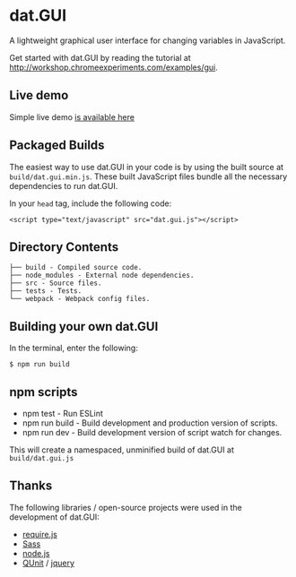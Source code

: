 # dat.GUI
A lightweight graphical user interface for changing variables in JavaScript. 

Get started with dat.GUI by reading the tutorial at http://workshop.chromeexperiments.com/examples/gui.

## Live demo

Simple live demo [is available here](http://korczis.github.io/dat.gui/)

## Packaged Builds
The easiest way to use dat.GUI in your code is by using the built source at `build/dat.gui.min.js`. These built JavaScript files bundle all the necessary dependencies to run dat.GUI.

In your `head` tag, include the following code:
```
<script type="text/javascript" src="dat.gui.js"></script>
```

## Directory Contents

```
├── build - Compiled source code.
├── node_modules - External node dependencies.
├── src - Source files.
├── tests - Tests.
└── webpack - Webpack config files.
```

## Building your own dat.GUI

In the terminal, enter the following:

```
$ npm run build
```

## npm scripts

- npm test - Run ESLint
- npm run build - Build development and production version of scripts.
- npm run dev - Build development version of script watch for changes.

This will create a namespaced, unminified build of dat.GUI at `build/dat.gui.js`

## Thanks
The following libraries / open-source projects were used in the development of dat.GUI:
 * [require.js](http://requirejs.org/)
 * [Sass](http://sass-lang.com/)
 * [node.js](http://nodejs.org/)
 * [QUnit](https://github.com/jquery/qunit) / [jquery](http://jquery.com/)